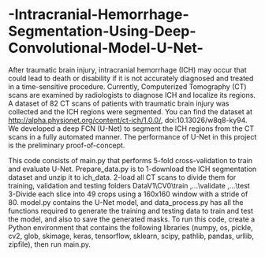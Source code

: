# -Intracranial-Hemorrhage-Segmentation-Using-Deep-Convolutional-Model-U-Net-
After traumatic brain injury, intracranial hemorrhage (ICH) may occur that could lead to death or disability if it is not accurately diagnosed and treated in a time-sensitive procedure. Currently, Computerized Tomography (CT) scans are examined by radiologists to diagnose ICH and localize its regions. 
A dataset of 82 CT scans of patients with traumatic brain injury was collected and the ICH regions were segmented. You can find the dataset at http://alpha.physionet.org/content/ct-ich/1.0.0/, doi:10.13026/w8q8-ky94. We developed a deep FCN (U-Net) to segment the ICH regions from the CT scans in a fully automated manner. The performance of U-Net in this project is the preliminary proof-of-concept. 

This code consists of main.py that performs 5-fold cross-validation to train and evaluate U-Net. Prepare_data.py is to 1-download the ICH segmentation dataset and unzip it to ich_data. 2-load all CT scans to divide them for training, validation and testing folders
                   DataV1\CV0\train
                         ,...\validate
                         ,...\test
3-Divide each slice into 49 crops using a 160x160 window with a stride of 80. model.py contains the U-Net model, and data_process.py has all the functions required to generate the training and testing data to train and test the model, and also to save the generated masks.
To run this code, create a Python environment that contains the following libraries (numpy, os, pickle, cv2, glob, skimage, keras, tensorflow, sklearn, scipy, pathlib, pandas, urllib, zipfile), then run main.py.
